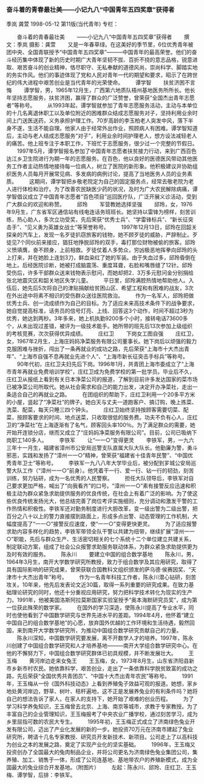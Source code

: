 ### 奋斗着的青春最壮美——小记九八“中国青年五四奖章”获得者
季岚  龚萱
1998-05-12
第11版(当代青年)
专栏：

　　奋斗着的青春最壮美
　　——小记九八“中国青年五四奖章”获得者
　　撰文：季岚  摄影：龚萱
　　又是一年春草绿。在这美好的季节里，6位优秀青年被团中央、全国青联授予“中国青年五四奖章”———中国青年的最高荣誉。他们的奋斗经历集中体现了新的历史时期广大青年坚韧不拔、百折不挠的意志品格，锐意进取、艰苦奋斗的创业精神，恪尽职守、无私奉献的道德风尚，崇尚科学、脚踏实地的务实作风。他们的事迹体现了党和人民对青年一代的期望和要求，昭示了在跨世纪的伟大进程中艰苦创业是当代青年的光荣使命。
　　谭学智
　　扶贫济困不言悔
　　谭学智，男，1965年12月生，广西第六地质队梧州基地医务所所长。他长年坚持志愿服务，扶贫济困，赢得了群众的广泛赞誉，曾荣获“全国杰出青年志愿者”等称号。
　　从1993年起，谭学智就参加了青年志愿服务活动，主动与本单位的十几名离退休职工以及单位附近的困难群众结成志愿服务对子，坚持利用业余时间上门送医送药，义务承担护理工作。70岁高龄的李玉柏老人突发中风，落下半身不遂，生活不能自理。他家人由于经常外出作业，照顾病人有困难。谭学智知道后，主动与老人结成志愿服务“对子”，利用业余时间护理老人，想方设法减轻老人的痛苦。他上班专注于本职工作，下班忙于志愿服务，很少过一个完整的节假日。
　　1997年5月，谭学智报名参加了中国青年志愿者扶贫接力行动，来到广西百色达江乡卫生院进行为期一年的志愿服务。在百色，他以良好的医德医风带动其他医务工作者主动热情地接待每一位病人，树立了医院的新形象。他积极建议并协助组织医务人员每月开展常见病、多发病的病例讨论，提高了当地医务人员的业务素质。
　　这期间，谭学智把乡敬老院定为自己的固定服务点，经常去敬老院为老人进行体检和治疗。为了改善农民缺医少药的状况，及时为广大农民解除病痛，谭学智倡议成立了中国青年志愿者“百色项目”巡回医疗队，广泛开展义诊活动，受到广大群众的欢迎和称赞。
　　邱玲
　　军营教她选择坚强
　　邱玲，女，1976年9月生，广东省军区通信站有线电连话务班班长。她坚持以雷锋为榜样，刻苦训练，热心助人，多次立功受奖，先后荣获“优秀士兵”、“学雷锋标兵”、“新长征突击手”、“见义勇为英雄女战士”等荣誉称号。
　　1997年12月13日，邱玲在回韶关探亲的汽车上，发现一名歹徒扒窃旅客的钱物，她不顾歹徒的威胁，严辞制止。歹徒见7个同伙前来接应，猖狂地挣脱邱玲的双手，毒打那位财物被偷的旅客。邱玲义愤填膺，奋不顾身，上前相救。歹徒仗着人多势众，穷凶极恶地挥拳向邱玲的头上打来，并在她脸上连划3刀，鲜血染红了她的军装。由于失血过多，邱玲昏倒在地上。后经医院诊断，她被打成脑震荡、重度耳聋，右脸和嘴唇缝了12针。邱玲受伤后，许多干部群众送来钱物表示慰问，而她却把2．3万多元慰问金分别捐给张北地震灾区和韶关地区失学儿童。
　　平日里，邱玲满腔热情地帮助他人。入伍后，她先后5次将自己的津贴捐献给贫困山区、希望工程和有困难的战友，3次在外出途中将素不相识的受伤群众送往医院救治。
　　作为一名军人，邱玲把做优秀士兵、创一流成绩作为自己的目标。为了适应未来高技术条件下的战争要求，她自觉提高标准，话务员的信号灯亮、上线、回答这3个动作，时间不超过3秒为优秀，她达到两秒。3年多来，她上机执勤9200多个小时，接转电话73600多个，从未出现过差错，被评为一级技术能手。她所带的班先后13次参加上级组织的考核竞赛，次次获得优异成绩。
　　庄红卫
　　下岗女工图自强
　　庄红卫，女，1967年2月生，上海庄妈妈净菜服务有限公司董事长。她下岗后以顽强的毅力克服困难与挫折，闯出了一条再就业的成功之路，先后荣获“上海市十大杰出青年”、“上海市自强不息再就业先进个人”、“上海市新长征突击手标兵”等称号。
　　90年代初，庄红卫夫妇先后下岗。1996年1月，共青团上海市委成立了“上海市青年再就业免费培训学校”，庄红卫成为免费学校的第一批学员。毕业后不久，庄红卫从报纸上看到有关日本净菜公司的报道，了解到目前许多发达国家的菜市场已被净菜公司所取代。她从社会需求和自己的能力出发，决定开办净菜社，走出一条适合自己的再就业之路。
　　在团组织的帮助下，庄红卫利用一个20多平方米的小屋，竖起了“净菜社”的牌子。她白天与丈夫一道跑客户、搞订购，晚上拣菜、洗菜、配菜，每天只睡三四个钟头。
　　庄红卫始终坚持按顾客需要切菜、配菜，按顾客要求的时间、地点送菜，只收取很低的服务费。功夫不负有心人，庄红卫的“净菜社”在上海逐渐有了名气，顾客回头率100％。为了满足群众的需要，她开始开连锁分店，继而又成立了“庄妈妈净菜服务有限公司”。目前，公司已吸纳下岗职工140多人。
　　李铁军
　　让“一一○”变得更灵
　　李铁军，男，一九六三年十一月生，福建省漳州市公安局巡警支队直属大队大队长。他勤廉为警，勇斗邪恶，实践和发扬了“漳州一一○”精神，曾荣获“福建省十佳青年民警”、“中国优秀青年卫士”等称号。
　　李铁军一九八八年大学毕业后，被分配到芗城公安局巡警大队工作（“漳州一一○”前身）。他凭着干一行、爱一行、钻一行的韧劲，刻苦训练，努力钻研，成为一名优秀的人民警察。
　　担任大队领导后，李铁军对自己要求更加严格，喊出了“向我看齐”的口号。“漳州一一○”素有接警反应迅速和积极主动为群众紧急求助提供服务的优良传统，在社会上有着广泛的影响。为了使这些优良传统发扬光大，他总结完善了岗位考评实施细则，充分调动和激发干警的工作热情和积极性。李铁军还对勤务制度进行大胆改革，变一级出警为二级出警，把百分之八十以上的警力直接摆到路面上，形成多点出警、动态管理的工作机制，大幅度提高了“一一○”接警反应速度，使“一一○”变得更快更灵。
　　为了适应报警求助内容多样化的趋势，李铁军带领全队干警以共建为纽带，继续扩展“漳州一一○”职能，先后与群众生产、生活密切相关的七个系统十二个单位建立共建关系，制定联动方案，组成了社会公众报警求助服务联动体系，为群众紧急求助提供更为及时有效的服务。
　　陈永川
　　要建立中国的组合数学基地
　　陈永川，男，1964年3月生，南开大学数学研究所教授，致力于组合数学及其应用研究，取得了具有国际影响的研究成果，曾荣获联合国教科文组织颁发的萨乌德·侯赛因奖、“天津市十大杰出青年”称号。
　　作为一名青年科技工作者，陈永川潜心钻研，刻苦攻关。10年来，他先后发表论文近30篇，取得一系列重要的研究成果。在致力基础理论研究的同时，他还十分重视应用研究，努力把科学技术转化为现实的生产力。1991年，他被美国洛斯阿拉莫斯国家实验室授予“奥本海默研究员奖”，成为第一位获此殊荣的数学家。
　　在国外的学习深造，使陈永川提高了专业水平，同时也使他看到了中国数学研究与世界先进水平的差距。1994年4月，他怀着“建立中国自己的组合数学基地”的心愿，放弃国外优越的工作环境和生活待遇，毅然回国，来到南开大学数学研究所，为推动中国组合数学研究贡献自己的力量。
　　陈永川深知，中国数学研究要发展，离不开数学人才的培养。1997年，陈永川创建了中国组合数学研究和人才培养基地———南开大学组合数学研究中心。在他的不懈努力下，中国组合数学研究群体已初具规模，并不断发展壮大。
　　王玉梅
　　黄河岸边走来女兔王
　　王玉梅，女，1973年8月生，山东省济阳县新市乡新市村农民。她依靠科学，艰苦创业，走出了一条依靠科学脱贫致富的成功之路，先后荣获“全国优秀共青团员”、“中国十大杰出青年农民”等称号。
　　1991年，王玉梅从一份《国外科技动态》上看到养殖兔子效益可观的报道。她想，家乡地处黄河岸边，野草、树叶、秸秆遍地，这不正是发展养兔业的有利条件吗？她将自己的想法告诉了家人，在家人的支持下，她开始了艰难的创业历程。
　　为了学习科学养兔知识，王玉梅曾去北京、上海、南京等城市，求教于专家教授。为了丰富自己的企业管理知识，王玉梅报考了中央农业广播学校，通过刻苦学习，成为乡里屈指可数的农民大专生。
　　1995年初，王玉梅正式成立了济南绿色兔业开发有限公司，迈出了产业化发展的新的一步。她投资70万元在济南市建起了兔业研究所，聘请十几名专家教授、研究员开发新技术、新项目。公司走上了以高科技为创业之本的发展之路，奠定了实现产业化的坚实基础。
　　1996年，王玉梅又投资创办了全国最大的兔肉制品企业，并将公司更名为济南绿色兔业集团公司，集养殖、加工、销售于一体，形成了公司连基地、基地带农户的养殖新模式，成为全国最大的兔业综合开发基地。（附图片）
　　左起：陈永川、邱玲、庄红卫、王玉梅、谭学智，后排：李铁军。
